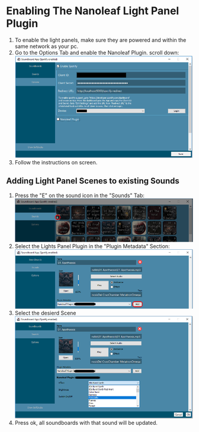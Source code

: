 # Enabling The Nanoleaf Light Panel Plugin
1. To enable the light panels, make sure they are powered and within the same network as your pc.
2. Go to the Options Tab and enable the Nanoleaf Plugin. scroll down:
![Enable](https://raw.githubusercontent.com/VVEIRD/Images/master/TabletopSoundboard/nanoleaf-options/NanoleafPluginDisabled.png)
3. Follow the instructions on screen.

## Adding Light Panel Scenes to existing Sounds
1. Press the "E" on the sound icon in the "Sounds" Tab:
![Edit Sound](https://raw.githubusercontent.com/VVEIRD/Images/master/TabletopSoundboard/nanoleaf-options/LightPanelSelectEdit.png)
2. Select the Lights Panel Plugin in the "Plugin Metadata" Section:
![Add Metadata](https://raw.githubusercontent.com/VVEIRD/Images/master/TabletopSoundboard/nanoleaf-options/LightPanelAddMetadata-2.png)
3. Select the desierd Scene
![Add Metadata](https://raw.githubusercontent.com/VVEIRD/Images/master/TabletopSoundboard/nanoleaf-options/LightPanelSelectScene.png)
4. Press ok, all soundboards with that sound will be updated.
